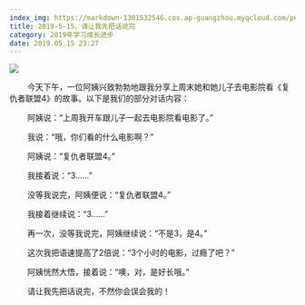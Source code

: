 ```yaml
---
index_img: https://markdown-1301532546.cos.ap-guangzhou.myqcloud.com/peipei_blog/20210921145304.jpeg
title: 2019-5-15，请让我先把话说完
category: 2019年学习成长进步
date: 2019.05.15 23:27
---
```


![](https://markdown-1301532546.cos.ap-guangzhou.myqcloud.com/peipei_blog/20210921145304.jpeg)  



        今天下午，一位阿姨兴致勃勃地跟我分享上周末她和她儿子去电影院看《复仇者联盟4》的故事。以下是我们的部分对话内容：  

        阿姨说：“上周我开车跟儿子一起去电影院看电影了。”  

        我说：“哦，你们看的什么电影啊？”  

        阿姨说：“复仇者联盟4。”  

        我接着说：“3……”  

        没等我说完，阿姨便说：“复仇者联盟4。”  

        我接着继续说：“3……”  

        再一次，没等我说完，阿姨继续说：“不是3，是4。”  

        这次我把语速提高了2倍说：“3个小时的电影，过瘾了吧？”  

        阿姨恍然大悟，接着说：“噢，对，是好长哦。”  

        请让我先把话说完，不然你会误会我的！